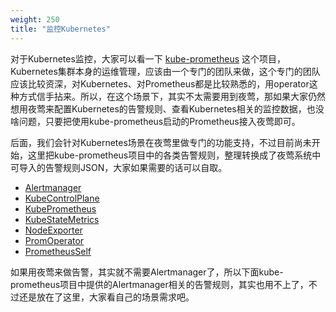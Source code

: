 ```yaml
---
weight: 250
title: "监控Kubernetes"
---
```


对于Kubernetes监控，大家可以看一下 [kube-prometheus](https://github.com/prometheus-operator/kube-prometheus) 这个项目，Kubernetes集群本身的运维管理，应该由一个专门的团队来做，这个专门的团队应该比较资深，对Kubernetes、对Prometheus都是比较熟悉的，用operator这种方式信手拈来。所以，在这个场景下，其实不太需要用到夜莺，那如果大家仍然想用夜莺来配置Kubernetes的告警规则、查看Kubernetes相关的监控数据，也没啥问题，只要把使用kube-prometheus启动的Prometheus接入夜莺即可。

后面，我们会针对Kubernetes场景在夜莺里做专门的功能支持，不过目前尚未开始，这里把kube-prometheus项目中的各类告警规则，整理转换成了夜莺系统中可导入的告警规则JSON，大家如果需要的话可以自取。

- [Alertmanager](/json/Alertmanager.json)
- [KubeControlPlane](/json/KubeControlPlane.json)
- [KubePrometheus](/json/KubePrometheus.json)
- [KubeStateMetrics](/json/KubeStateMetrics.json)
- [NodeExporter](/json/NodeExporter.json)
- [PromOperator](/json/PromOperator.json)
- [PrometheusSelf](/json/PrometheusSelf.json)

如果用夜莺来做告警，其实就不需要Alertmanager了，所以下面kube-prometheus项目中提供的Alertmanager相关的告警规则，其实也用不上了，不过还是放在了这里，大家看自己的场景需求吧。




